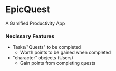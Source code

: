 # EpicQuest
A Gamified Productivity App

### Necissary Features

- Tasks/"Quests" to be completed
  - Worth points to be gained when completed
- "character" obejects (Users)
  - Gain points from completing quests
